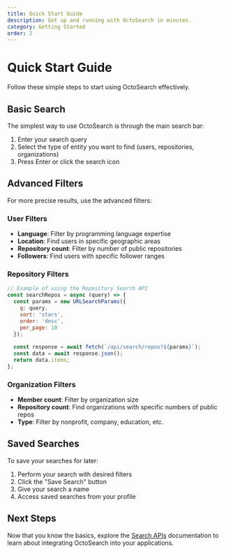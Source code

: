 ```yaml
---
title: Quick Start Guide
description: Get up and running with OctoSearch in minutes.
category: Getting Started
order: 2
---
```


# Quick Start Guide

Follow these simple steps to start using OctoSearch effectively.

## Basic Search

The simplest way to use OctoSearch is through the main search bar:

1. Enter your search query
2. Select the type of entity you want to find (users, repositories, organizations)
3. Press Enter or click the search icon

## Advanced Filters

For more precise results, use the advanced filters:

### User Filters

- **Language**: Filter by programming language expertise
- **Location**: Find users in specific geographic areas
- **Repository count**: Filter by number of public repositories
- **Followers**: Find users with specific follower ranges

### Repository Filters

```javascript
// Example of using the Repository Search API
const searchRepos = async (query) => {
  const params = new URLSearchParams({
    q: query,
    sort: 'stars',
    order: 'desc',
    per_page: 10
  });
  
  const response = await fetch(`/api/search/repos?${params}`);
  const data = await response.json();
  return data.items;
};
```

### Organization Filters

- **Member count**: Filter by organization size
- **Repository count**: Find organizations with specific numbers of public repos
- **Type**: Filter by nonprofit, company, education, etc.

## Saved Searches

To save your searches for later:

1. Perform your search with desired filters
2. Click the "Save Search" button
3. Give your search a name
4. Access saved searches from your profile

## Next Steps

Now that you know the basics, explore the [Search APIs](/docs/search-apis) documentation to learn about integrating OctoSearch into your applications.
